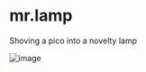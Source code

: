 # mr.lamp
Shoving a pico into a novelty lamp

![image](https://user-images.githubusercontent.com/48966874/230769467-5e9ed6e0-884a-4758-9286-cd1b586860db.png)
